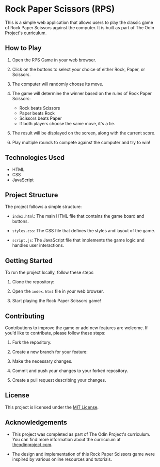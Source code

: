 # Rock Paper Scissors (RPS)

This is a simple web application that allows users to play the classic game of Rock Paper Scissors against the computer. It is built as part of The Odin Project's curriculum.

## How to Play

1. Open the RPS Game in your web browser.

2. Click on the buttons to select your choice of either Rock, Paper, or Scissors.

3. The computer will randomly choose its move.

4. The game will determine the winner based on the rules of Rock Paper Scissors:
   - Rock beats Scissors
   - Paper beats Rock
   - Scissors beats Paper
   - If both players choose the same move, it's a tie.

5. The result will be displayed on the screen, along with the current score.

6. Play multiple rounds to compete against the computer and try to win!

## Technologies Used

- HTML
- CSS
- JavaScript

## Project Structure

The project follows a simple structure:

- `index.html`: The main HTML file that contains the game board and buttons.

- `styles.css`: The CSS file that defines the styles and layout of the game.

- `script.js`: The JavaScript file that implements the game logic and handles user interactions.

## Getting Started

To run the project locally, follow these steps:

1. Clone the repository:


2. Open the `index.html` file in your web browser.

3. Start playing the Rock Paper Scissors game!

## Contributing

Contributions to improve the game or add new features are welcome. If you'd like to contribute, please follow these steps:

1. Fork the repository.

2. Create a new branch for your feature:


3. Make the necessary changes.

4. Commit and push your changes to your forked repository.

5. Create a pull request describing your changes.

## License

This project is licensed under the [MIT License](LICENSE).

## Acknowledgements

- This project was completed as part of The Odin Project's curriculum. You can find more information about the curriculum at [theodinproject.com](https://www.theodinproject.com).

- The design and implementation of this Rock Paper Scissors game were inspired by various online resources and tutorials.


